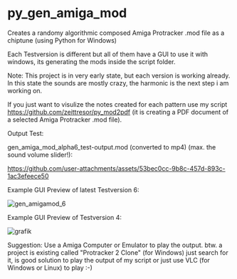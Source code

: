 # py_gen_amiga_mod
Creates a randomy algorithmic composed Amiga Protracker .mod file as a chiptune (using Python for Windows)


Each Testversion is different but all of them have a GUI to use it with windows, its generating the mods inside
the script folder.

Note: This project is in very early state, but each version is working already.
In this state the sounds are mostly crazy, the harmonic is the next step i am working on.

If you just want to visulize the notes created for each pattern use my script https://github.com/zeittresor/py_mod2pdf
(it is creating a PDF document of a selected Amiga Protracker .mod file).
 

Output Test:

gen_amiga_mod_alpha6_test-output.mod (converted to mp4) (max. the sound volume slider!):

https://github.com/user-attachments/assets/53bec0cc-9b8c-457d-893c-1ac3efeece50


Example GUI Preview of latest Testversion 6:

![gen_amigamod_6](https://github.com/user-attachments/assets/15425983-efad-413b-a4a3-8fa5a5af5866)


Example GUI Preview of Testversion 4:

![grafik](https://github.com/user-attachments/assets/5fc1c6d3-1519-47ae-95ef-d421bfd03b07)

Suggestion: Use a Amiga Computer or Emulator to play the output.
btw. a project is existing called "Protracker 2 Clone" (for Windows) just search for it, is good solution
to play the output of my script or just use VLC (for Windows or Linux) to play :-)
